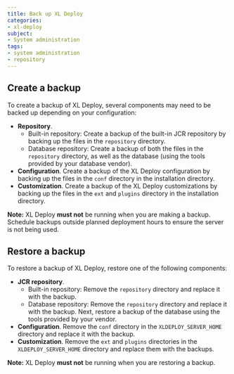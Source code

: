 ```yaml
---
title: Back up XL Deploy
categories:
- xl-deploy
subject:
- System administration
tags:
- system administration
- repository
---
```


## Create a backup

To create a backup of XL Deploy, several components may need to be backed up depending on your configuration:

* **Repository**.
    * Built-in repository: Create a backup of the built-in JCR repository by backing up the files in the `repository` directory.
    * Database repository: Create a backup of both the files in the `repository` directory, as well as the database (using the tools provided by your database vendor).
* **Configuration**. Create a backup of the XL Deploy configuration by backing up the files in the `conf` directory in the installation directory.
* **Customization**. Create a backup of the XL Deploy customizations by backing up the files in the `ext` and `plugins` directory in the installation directory.

**Note:** XL Deploy **must not** be running when you are making a backup. Schedule backups outside planned deployment hours to ensure the server is not being used.

## Restore a backup

To restore a backup of XL Deploy, restore one of the following components:

* **JCR repository**.
    * Built-in repository: Remove the `repository` directory and replace it with the backup.
    * Database repository: Remove the `repository` directory and replace it with the backup. Next, restore a backup of the database using the tools provided by your vendor.
* **Configuration**. Remove the `conf` directory in the `XLDEPLOY_SERVER_HOME` directory and replace it with the backup.
* **Customization**. Remove the `ext` and `plugins` directories in the `XLDEPLOY_SERVER_HOME` directory and replace them with the backups.

**Note:** XL Deploy **must not** be running when you are restoring a backup.
